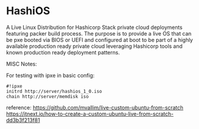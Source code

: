 # HashiOS
A Live Linux Distribution for Hashicorp Stack private cloud deployments featuring packer build process. The purpose is to provide a live OS that can be pxe booted via BIOS or UEFI and configured at boot to be part of a highly available production ready private cloud leveraging Hashicorp tools and known production ready deployment patterns.


MISC Notes:

For testing with ipxe in basic config:

```
#!ipxe
initrd http://server/hashios_1_0.iso
chain http://server/memdisk iso
```

reference:
https://github.com/mvallim/live-custom-ubuntu-from-scratch
https://itnext.io/how-to-create-a-custom-ubuntu-live-from-scratch-dd3b3f213f81